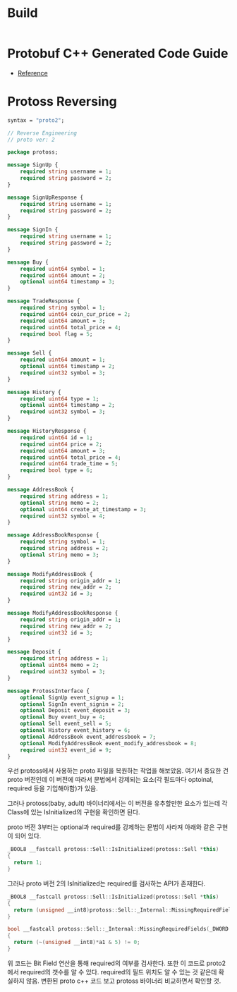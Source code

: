 #  Build

```

```

# Protobuf C++ Generated Code Guide

* [Reference](https://protobuf.dev/reference/cpp/cpp-generated/)

# Protoss Reversing

```proto
syntax = "proto2";

// Reverse Engineering
// proto ver: 2

package protoss;

message SignUp {
    required string username = 1;
    required string password = 2;
}

message SignUpResponse {
    required string username = 1;
    required string password = 2;
}

message SignIn {
    required string username = 1;
    required string password = 2;
}

message Buy {
    required uint64 symbol = 1;
    required uint64 amount = 2;
    optional uint64 timestamp = 3;
}

message TradeResponse {
    required string symbol = 1;
    required uint64 coin_cur_price = 2;
    required uint64 amount = 3;
    required uint64 total_price = 4;
    required bool flag = 5;
}

message Sell {
    required uint64 amount = 1;
    optional uint64 timestamp = 2;
    required uint32 symbol = 3;
}

message History {
    required uint64 type = 1;
    optional uint64 timestamp = 2;
    required uint32 symbol = 3;
}

message HistoryResponse {
    required uint64 id = 1;
    required uint64 price = 2;
    required uint64 amount = 3;
    required uint64 total_price = 4;
    required uint64 trade_time = 5;
    required bool type = 6;
}

message AddressBook {
    required string address = 1;
    optional string memo = 2;
    optional uint64 create_at_timestamp = 3;
    required uint32 symbol = 4;
}

message AddressBookResponse {
    required string symbol = 1;
    required string address = 2;
    optional string memo = 3;
}

message ModifyAddressBook {
    required string origin_addr = 1;
    required string new_addr = 2;
    required uint32 id = 3;
}

message ModifyAddressBookResponse {
    required string origin_addr = 1;
    required string new_addr = 2;
    required uint32 id = 3;
}

message Deposit {
    required string address = 1;
    optional uint64 memo = 2;
    required uint32 symbol = 3;
}

message ProtossInterface {
    optional SignUp event_signup = 1;
    optional SignIn event_signin = 2;
    optional Deposit event_deposit = 3;
    optional Buy event_buy = 4;
    optional Sell event_sell = 5;
    optional History event_history = 6;
    optional AddressBook event_addressbook = 7;
    optional ModifyAddressBook event_modify_addressbook = 8;
    required uint32 event_id = 9;
}
```

우선 protoss에서 사용하는 proto 파일을 복원하는 작업을 해보았음.
여기서 중요한 건 proto 버전인데 이 버전에 따라서 문법에서 강제되는 요소(각 필드마다 optoinal, required 등을 기입해야함)가 있음.

그러나 protoss(baby, adult) 바이너리에서는 이 버전을 유추할만한 요소가 있는데
각 Class에 있는 IsInitialized의 구현을 확인하면 된다.

proto 버전 3부터는 optional과 required를 강제하는 문법이 사라져 아래와 같은 구현이 되어 있다.
```cpp
_BOOL8 __fastcall protoss::Sell::IsInitialized(protoss::Sell *this)
{
  return 1;
}
```

그러나 proto 버전 2의 IsInitialized는 required를 검사하는 API가 존재한다.
```cpp
_BOOL8 __fastcall protoss::Sell::IsInitialized(protoss::Sell *this)
{
  return (unsigned __int8)protoss::Sell::_Internal::MissingRequiredFields((char *)this + 16) == 0;
}

bool __fastcall protoss::Sell::_Internal::MissingRequiredFields(_DWORD *a1)
{
  return (~(unsigned __int8)*a1 & 5) != 0;
}
```
위 코드는 Bit Field 연산을 통해 required의 여부를 검사한다. 또한 이 코드로 proto2에서 required의 갯수를 알 수 있다. required의 필드 위치도 알 수 있는 것 같은데 확실하지 않음.
변환된 proto c++ 코드 보고 protoss 바이너리 비교하면서 확인할 것.